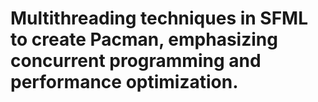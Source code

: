 # Multithreading techniques in SFML to create Pacman, emphasizing concurrent programming and performance optimization.
